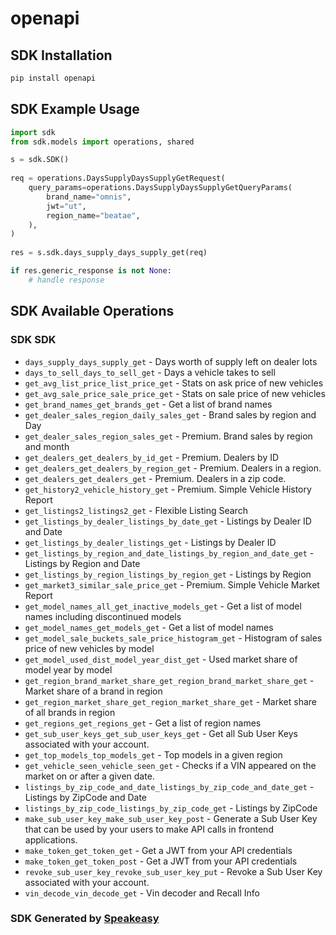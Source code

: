 # openapi

<!-- Start SDK Installation -->
## SDK Installation

```bash
pip install openapi
```
<!-- End SDK Installation -->

<!-- Start SDK Example Usage -->
## SDK Example Usage

```python
import sdk
from sdk.models import operations, shared

s = sdk.SDK()
    
req = operations.DaysSupplyDaysSupplyGetRequest(
    query_params=operations.DaysSupplyDaysSupplyGetQueryParams(
        brand_name="omnis",
        jwt="ut",
        region_name="beatae",
    ),
)
    
res = s.sdk.days_supply_days_supply_get(req)

if res.generic_response is not None:
    # handle response
```
<!-- End SDK Example Usage -->

<!-- Start SDK Available Operations -->
## SDK Available Operations

### SDK SDK

* `days_supply_days_supply_get` - Days worth of supply left on dealer lots
* `days_to_sell_days_to_sell_get` - Days a vehicle takes to sell
* `get_avg_list_price_list_price_get` - Stats on ask price of new vehicles
* `get_avg_sale_price_sale_price_get` - Stats on sale price of new vehicles
* `get_brand_names_get_brands_get` - Get a list of brand names
* `get_dealer_sales_region_daily_sales_get` - Brand sales by region and Day
* `get_dealer_sales_region_sales_get` - Premium. Brand sales by region and month
* `get_dealers_get_dealers_by_id_get` - Premium. Dealers by ID
* `get_dealers_get_dealers_by_region_get` - Premium. Dealers in a region.
* `get_dealers_get_dealers_get` - Premium. Dealers in a zip code.
* `get_history2_vehicle_history_get` - Premium. Simple Vehicle History Report
* `get_listings2_listings2_get` - Flexible Listing Search
* `get_listings_by_dealer_listings_by_date_get` - Listings by Dealer ID and Date
* `get_listings_by_dealer_listings_get` - Listings by Dealer ID
* `get_listings_by_region_and_date_listings_by_region_and_date_get` - Listings by Region and Date
* `get_listings_by_region_listings_by_region_get` - Listings by Region
* `get_market3_similar_sale_price_get` - Premium. Simple Vehicle Market Report
* `get_model_names_all_get_inactive_models_get` - Get a list of model names including discontinued models
* `get_model_names_get_models_get` - Get a list of model names
* `get_model_sale_buckets_sale_price_histogram_get` - Histogram of sales price of new vehicles by model
* `get_model_used_dist_model_year_dist_get` - Used market share of model year by model
* `get_region_brand_market_share_get_region_brand_market_share_get` - Market share of a brand in region
* `get_region_market_share_get_region_market_share_get` - Market share of all brands in region
* `get_regions_get_regions_get` - Get a list of region names
* `get_sub_user_keys_get_sub_user_keys_get` - Get all Sub User Keys associated with your account.
* `get_top_models_top_models_get` - Top models in a given region
* `get_vehicle_seen_vehicle_seen_get` - Checks if a VIN appeared on the market on or after a given date.
* `listings_by_zip_code_and_date_listings_by_zip_code_and_date_get` - Listings by ZipCode and Date
* `listings_by_zip_code_listings_by_zip_code_get` - Listings by ZipCode
* `make_sub_user_key_make_sub_user_key_post` - Generate a Sub User Key that can be used by your users to make API calls in frontend applications.
* `make_token_get_token_get` - Get a JWT from your API credentials
* `make_token_get_token_post` - Get a JWT from your API credentials
* `revoke_sub_user_key_revoke_sub_user_key_put` - Revoke a Sub User Key associated with your account.
* `vin_decode_vin_decode_get` - Vin decoder and Recall Info

<!-- End SDK Available Operations -->

### SDK Generated by [Speakeasy](https://docs.speakeasyapi.dev/docs/using-speakeasy/client-sdks)
